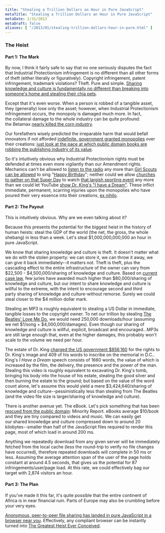 ```yaml
---
title: "Stealing a Trillion Dollars an Hour in Pure JavaScript"
metaTitle: "Stealing a Trillion Dollars an Hour in Pure JavaScript"
metaDate: 1/31/2013
metaDraft: false
aliases: [ "/2013/01/stealing-trillion-dollars-hour-in-pure.html" ]
---
```


### The Heist

  

#### Part 1: The Mark

  
By now, I think it fairly safe to say that no one seriously disputes the fact that Industrial Protectionism infringement is no different than all other forms of theft (either literally or figuratively). Copyright infringement, patent infringement, trademark violations? Theft. Pure and simple. [Sharing knowledge and culture is fundamentally no different than breaking into someone's home and stealing their chia pets](http://www.variety.com/article/VR1118035369/?categoryid=13&cs=1&cmpid=RSSNewsLatestNews).  
  
Except that it's even worse. When a person is robbed of a tangible asset, they (generally) lose only the asset; however, when Industrial Protectionism infringement occurs, the monopoly is damaged much more. In fact, the collateral damage to the whole industry can be quite profound: the Betamax [nearly killed the corn industry](http://www.techdirt.com/articles/20070621/004352.shtml).  
  
Our forefathers wisely predicted the irreparable harm that would befall innovators if not afforded [indefinite, government granted monopolies](http://www.nytimes.com/2007/05/20/opinion/20helprin.html?ei=5090&en=4187cd8cddc05eaf&ex=1337313600&partner=rssuserland&emc=rss&pagewanted=all) over their creations: [just look at the pace at which public domain books are robbing the publishing industry of its value](http://www.theatlantic.com/technology/archive/2012/03/the-missing-20th-century-how-copyright-protection-makes-books-vanish/255282/).  
  
So it's intuitively obvious why Industrial Protectionism rights must be defended at times even more vigilantly than our Amendment rights. Mechanics can't be allowed to [listen to the radio](http://news.bbc.co.uk/1/hi/scotland/edinburgh_and_east/7029892.stm) any more than [Girl Scouts can be allowed](http://www.nytimes.com/1996/12/17/nyregion/ascap-asks-royalties-from-girl-scouts-and-regrets-it.html?pagewanted=all&src=pm) to sing "[Happy Birthday](http://www.slate.com/articles/arts/culturebox/2011/07/you_say_its_your_birthday.html)"; neither could we allow [churches to gather on that Super Day](https://www.google.com/search?q=churches+sued+super+bowl&aq=f&oq=churches+sued+super+bowl) to watch [that largish sporting event](http://www.washingtonpost.com/wp-dyn/content/article/2006/01/30/AR2006013001654.html) any more than we could let YouTube [show Dr. King's "I have a Dream"](http://www.digitaltrends.com/web/martin-luther-king-i-have-a-dream-censorship-internet-freedom-day/). These inflict immediate, permanent, scarring injuries upon the monopolies who have poured their very essence into their creations, [ex nihilo](http://www.everythingisaremix.info/watch-the-series/).  

#### Part 2: The Payout

This is intuitively obvious. Why are we even talking about it?  
  
Because this presents the potential for the biggest heist in the history of human heists: steal the GDP of the world (the net, the gross, the whole shebang) in less than a week. Let's steal $1,000,000,000,000 an hour in pure JavaScript.  
  
We know that sharing knowledge and culture is theft. It doesn't matter what we do with the stolen property: we can store it, we can throw it away, we can give it back immediately--it matters not. Theft is theft, plus the cascading effect to the entire infrastructure of the owner can vary from $22,500 - $4,500,000/sharing of knowledge and culture. Based on [current case law](http://en.wikipedia.org/wiki/Capitol_v._Thomas), few juries have awarded much higher than $80,000/sharing of knowledge and culture, but our intent to share knowledge and culture is willful to the extreme, with the intent to encourage second and third party sharing of knowledge and culture-without remorse. Surely we could steal closer to the $4 million dollar mark.  
  
Stealing an MP3 is roughly equivalent to stealing a US Dollar in immediate, tangible losses to the copyright owner. To net our trillion by stealing [The Beatles' Love Me Do](http://www.techdirt.com/articles/20130114/12250721668/beatles-first-single-enters-public-domain-europe.shtml), we would need 250,000 downloads/hour (assuming we net $1/song + $4,000,000/damages). Even though our sharing of knowledge and culture is willful, explicit, broadcast and encouraged...MP3s are still large enough that, even at the higher damages, this probably won't scale to the volume we need per hour.  
  
The estate of Dr. King [charged the US government $856,160](http://www.frumforum.com/the-shameless-profiting-from-the-mlk-memorial/) for the rights to Dr. King's image and 409 of his words to inscribe on the memorial in D.C.. King's _I Have a Dream_ speech consists of 1660 words, the value of which is increased by the film, the delivery, the presence and the power of the man. Stealing this video is roughly equivalent to excavating Dr. King's tomb, bringing his body into the house of his estate, stealing the good silver and then burning the estate to the ground; but based on the value of the word count alone, let's assume this would yield a mere $3,424,640/sharing of knowledge and culture--pessimistically less than stealing from The Beatles (and the video file size is larger/sharing of knowledge and culture).  
  
There is another avenue yet. The eBook. Let's pick something that has been [rescued from the public domain](http://web.law.duke.edu/cspd/publicdomainday/2013/pre-1976): Minority Report. eBooks average $10/book and they are tiny compared to videos and music. We can easily get our shared knowledge and culture compressed down to around 20 kilobytes--smaller than half of the JavaScript files required to render this page, most of which load in around 200 ms.  
  
Anything we repeatedly download from any given server will be immediately fetched from the local cache (less the round-trip to verify no file changes have occurred), therefore repeated downloads will complete in 50 ms or less. Assuming the average attention span of the user of the page holds constant at around 4.5 seconds, that gives us the potential for 87 infringements/user/page load. At this rate, we could effectively bag our target with 2,874 visitors an hour.  

#### Part 3: The Plan

If you've made it this far, it's quite possible that the entire continent of Africa is in near financial ruin. Parts of Europe may also be crumbling before your very eyes. 

  

[Anonymous, peer-to-peer file sharing has landed in pure JavaScript in a browser near you](https://github.com/ShirsenduK/WhatAreYouDownloading#readme). Effectively, any compliant browser can be instantly turned into [The Greatest Heist Ever Conceived](http://hiking.luddites.me/2013/01/the-greatest-heist-ever-conceived.html).